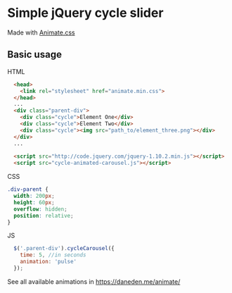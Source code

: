 # Simple jQuery cycle slider
Made with [Animate.css](https://github.com/daneden/animate.css)

## Basic usage
HTML
```html
  <head>
    <link rel="stylesheet" href="animate.min.css">
  </head>
  ...
  <div class="parent-div">
    <div class="cycle">Element One</div>
    <div class="cycle">Element Two</div>
    <div class="cycle"><img src="path_to/element_three.png"></div>
  </div>
  ...
  
  <script src="http://code.jquery.com/jquery-1.10.2.min.js"></script>
  <script src="cycle-animated-carousel.js"></script>
```

CSS
```css
.div-parent {
  width: 200px;
  height: 60px;
  overflow: hidden;
  position: relative;
}
```

JS
```javascript
  $('.parent-div').cycleCarousel({
    time: 5, //in seconds
    animation: 'pulse'
  });
```
See all available animations in https://daneden.me/animate/


